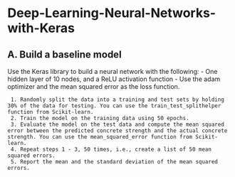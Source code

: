 # Deep-Learning-Neural-Networks-with-Keras

## A. Build a baseline model
Use the Keras library to build a neural network with the following:
     - One hidden layer of 10 nodes, and a ReLU activation function
     - Use the adam optimizer and the mean squared error as the loss function.

     1. Randomly split the data into a training and test sets by holding 30% of the data for testing. You can use the train_test_splithelper function from Scikit-learn.
     2. Train the model on the training data using 50 epochs.
     3. Evaluate the model on the test data and compute the mean squared error between the predicted concrete strength and the actual concrete strength. You can use the mean_squared_error function from Scikit-learn.
     4. Repeat steps 1 - 3, 50 times, i.e., create a list of 50 mean squared errors.
     5. Report the mean and the standard deviation of the mean squared errors.

